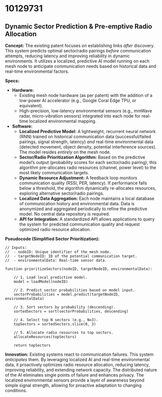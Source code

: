 # 10129731

## Dynamic Sector Prediction & Pre-emptive Radio Allocation

**Concept:** The existing patent focuses on establishing links *after* discovery. This system predicts optimal sector/radio pairings *before* communication attempts, reducing latency and improving reliability in dynamic environments. It utilizes a localized, predictive AI model running on each mesh node to anticipate communication needs based on historical data and real-time environmental factors.

**Specs:**

*   **Hardware:**
    *   Existing mesh node hardware (as per patent) with the addition of a low-power AI accelerator (e.g., Google Coral Edge TPU, or equivalent).
    *   High-precision, low-latency environmental sensors (e.g., mmWave radar, micro-vibration sensors) integrated into each node for real-time localized environmental mapping.
*   **Software:**
    *   **Localized Predictive Model:** A lightweight, recurrent neural network (RNN) trained on historical communication data (successful/failed pairings, signal strength, latency) *and* real-time environmental data (detected movement, object density, potential interference sources).  The model resides *entirely* on the mesh node.
    *   **Sector/Radio Prioritization Algorithm:** Based on the predictive model’s output (probability scores for each sector/radio pairing), this algorithm pre-allocates radio resources (channel, power level) to the most likely communication targets.
    *   **Dynamic Resource Adjustment:** A feedback loop monitors communication quality (RSSI, PER, latency). If performance falls below a threshold, the algorithm dynamically re-allocates resources, exploring alternative sector/radio pairings.
    *   **Localized Data Aggregation:** Each node maintains a local database of communication history and environmental data. Data is anonymized and aggregated periodically to refine the predictive model. No central data repository is required.
    *   **API for Integration:**  A standardized API allows applications to query the system for predicted communication quality and request optimized radio resource allocation.

**Pseudocode (Simplified Sector Prioritization):**

```
// Inputs:
//  - nodeID: Unique identifier of the mesh node.
//  - targetNodeID: ID of the potential communication target.
//  - environmentalData: Real-time sensor data.

function prioritizeSectors(nodeID, targetNodeID, environmentalData):

    // 1. Load local predictive model.
    model = loadModel(nodeID)

    // 2. Predict sector probabilities based on model input.
    sectorProbabilities = model.predict(targetNodeID, environmentalData)

    // 3. Sort sectors by probability (descending).
    sortedSectors = sort(sectorProbabilities, descending)

    // 4. Select top N sectors (e.g., N=3).
    topSectors = sortedSectors.slice(0, 3)

    // 5. Allocate radio resources to top sectors.
    allocateResources(topSectors)

    return topSectors
```

**Innovation:**  Existing systems react to communication failures. This system *anticipates* them.  By leveraging localized AI and real-time environmental data, it proactively optimizes radio resource allocation, reducing latency, improving reliability, and extending network capacity.  The distributed nature of the AI eliminates single points of failure and enhances privacy. The localized environmental sensors provide a layer of awareness beyond simple signal strength, allowing for proactive adaptation to changing conditions.